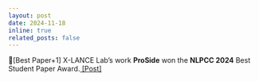 ```yaml
---
layout: post
date: 2024-11-18
inline: true
related_posts: false
---
```


📃[Best Paper+1] X-LANCE Lab’s work **ProSide** won the **NLPCC 2024** Best Student Paper Award.<a href="https://mp.weixin.qq.com/s/gf6TLILwVN8nwYv8kgZdkQ"> [Post]</a>
